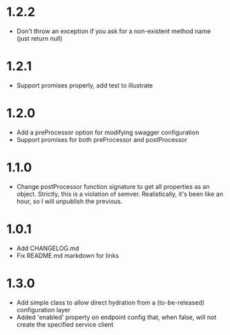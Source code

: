 1.2.2
=====
* Don't throw an exception if you ask for a non-existent method name (just return null)

1.2.1
=====
* Support promises properly, add test to illustrate

1.2.0
=====
* Add a preProcessor option for modifying swagger configuration
* Support promises for both preProcessor and postProcessor

1.1.0
=====
* Change postProcessor function signature to get all properties as an object. Strictly, this
is a violation of semver. Realistically, it's been like an hour, so I will unpublish the previous.

1.0.1
=====
* Add CHANGELOG.md
* Fix README.md markdown for links

1.3.0
=====
* Add simple class to allow direct hydration from a (to-be-released) configuration layer
* Added 'enabled' property on endpoint config that, when false, will not create the specified service client
